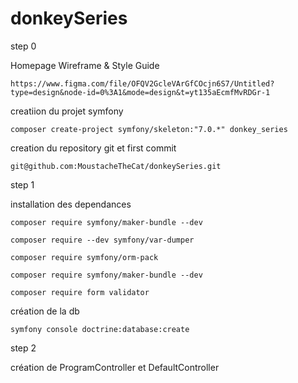 # donkeySeries

step 0

Homepage Wireframe & Style Guide 

    https://www.figma.com/file/OFQV2GcleVArGfCOcjn6S7/Untitled?type=design&node-id=0%3A1&mode=design&t=yt135aEcmfMvRDGr-1

creatiion du projet symfony 

    composer create-project symfony/skeleton:"7.0.*" donkey_series

creation du repository git et first commit 

    git@github.com:MoustacheTheCat/donkeySeries.git

step 1

installation des dependances 

    composer require symfony/maker-bundle --dev

    composer require --dev symfony/var-dumper

    composer require symfony/orm-pack

    composer require symfony/maker-bundle --dev

    composer require form validator

création de la db

    symfony console doctrine:database:create

step 2

création de ProgramController et DefaultController





